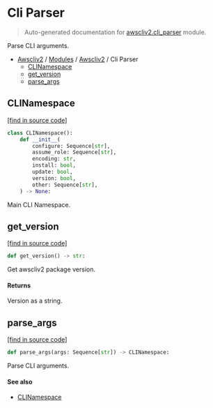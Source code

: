 # Cli Parser

> Auto-generated documentation for [awscliv2.cli_parser](https://github.com/youtype/awscliv2/blob/main/awscliv2/cli_parser.py) module.

Parse CLI arguments.

- [Awscliv2](../README.md#aws-cli-v2-for-python-) / [Modules](../MODULES.md#awscliv2-modules) / [Awscliv2](index.md#awscliv2) / Cli Parser
    - [CLINamespace](#clinamespace)
    - [get_version](#get_version)
    - [parse_args](#parse_args)

## CLINamespace

[[find in source code]](https://github.com/youtype/awscliv2/blob/main/awscliv2/cli_parser.py#L25)

```python
class CLINamespace():
    def __init__(
        configure: Sequence[str],
        assume_role: Sequence[str],
        encoding: str,
        install: bool,
        update: bool,
        version: bool,
        other: Sequence[str],
    ) -> None:
```

Main CLI Namespace.

## get_version

[[find in source code]](https://github.com/youtype/awscliv2/blob/main/awscliv2/cli_parser.py#L12)

```python
def get_version() -> str:
```

Get awscliv2 package version.

#### Returns

Version as a string.

## parse_args

[[find in source code]](https://github.com/youtype/awscliv2/blob/main/awscliv2/cli_parser.py#L49)

```python
def parse_args(args: Sequence[str]) -> CLINamespace:
```

Parse CLI arguments.

#### See also

- [CLINamespace](#clinamespace)
